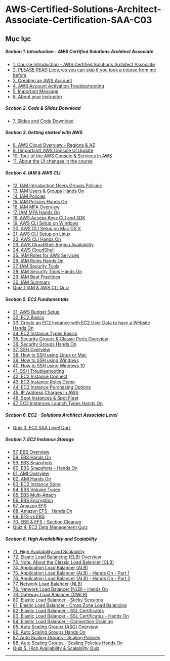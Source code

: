 # AWS-Certified-Solutions-Architect-Associate-Certification-SAA-C03

## Mục lục

##### Section 1. Introduction - AWS Certified Solutions Architect Associate
- [1. Course Introduction - AWS Certified Solutions Architect Associate](Section%201.%20Introduction%20-%20AWS%20Certified%20Solutions%20Architect%20Associate/1.%20Course%20Introduction%20-%20AWS%20Certified%20Solutions%20Architect%20Associate.md)
- [2. PLEASE READ Lectures you can skip if you took a course from me before](Section%201.%20Introduction%20-%20AWS%20Certified%20Solutions%20Architect%20Associate/2.%20PLEASE%20READ%20Lectures%20you%20can%20skip%20if%20you%20took%20a%20course%20from%20me%20before.md)
- [3. Creating an AWS Account](Section%201.%20Introduction%20-%20AWS%20Certified%20Solutions%20Architect%20Associate/3.%20Creating%20an%20AWS%20Account.md)
- [4. AWS Account Activation Troubleshooting](Section%201.%20Introduction%20-%20AWS%20Certified%20Solutions%20Architect%20Associate/4.%20AWS%20Account%20Activation%20Troubleshooting.md)
- [5. Important Message](Section%201.%20Introduction%20-%20AWS%20Certified%20Solutions%20Architect%20Associate/5.%20Important%20Message.md)
- [6. About your instructor](Section%201.%20Introduction%20-%20AWS%20Certified%20Solutions%20Architect%20Associate/6.%20About%20your%20instructor.md)

##### Section 2. Code & Slides Download
- [7. Slides and Code Download](Section%202.%20Code%20&%20Slides%20Download/7.%20Slides%20and%20Code%20Download.md)

##### Section 3. Getting started with AWS
- [8. AWS Cloud Overview - Regions & AZ](Section%203.%20Getting%20started%20with%20AWS/8.%20AWS%20Cloud%20Overview%20-%20Regions%20&%20AZ.md)
- [9. [Important] AWS Console UI Update](Section%203.%20Getting%20started%20with%20AWS/9.%20[Important]%20AWS%20Console%20UI%20Update.md)
- [10. Tour of the AWS Console & Services in AWS](Section%203.%20Getting%20started%20with%20AWS/10.%20Tour%20of%20the%20AWS%20Console%20&%20Services%20in%20AWS.md)
- [11. About the UI changes in the course](Section%203.%20Getting%20started%20with%20AWS/11.%20About%20the%20UI%20changes%20in%20the%20course.md)

##### Section 4. IAM & AWS CLI
- [12. IAM Introduction Users Groups Policies](Section%204.%20IAM%20&%20AWS%20CLI/12.%20IAM%20Introduction%20Users%20Groups%20Policies.md)
- [13. IAM Users & Groups Hands On](Section%204.%20IAM%20&%20AWS%20CLI/13.%20IAM%20Users%20&%20Groups%20Hands%20On.md)
- [14. IAM Policies](Section%204.%20IAM%20&%20AWS%20CLI/14.%20IAM%20Policies.md)
- [15. IAM Policies Hands On](Section%204.%20IAM%20&%20AWS%20CLI/15.%20IAM%20Policies%20Hands%20On.md)
- [16. IAM MFA Overview](Section%204.%20IAM%20&%20AWS%20CLI/16.%20IAM%20MFA%20Overview.md)
- [17. IAM MFA Hands On](Section%204.%20IAM%20&%20AWS%20CLI/17.%20IAM%20MFA%20Hands%20On.md)
- [18. AWS Access Keys CLI and SDK](Section%204.%20IAM%20&%20AWS%20CLI/18.%20AWS%20Access%20Keys%20CLI%20and%20SDK.md)
- [19. AWS CLI Setup on Windows](Section%204.%20IAM%20&%20AWS%20CLI/19.%20AWS%20CLI%20Setup%20on%20Windows.md)
- [20. AWS CLI Setup on Mac OS X](Section%204.%20IAM%20&%20AWS%20CLI/20.%20AWS%20CLI%20Setup%20on%20Mac%20OS%20X.md)
- [21. AWS CLI Setup on Linux](Section%204.%20IAM%20&%20AWS%20CLI/21.%20AWS%20CLI%20Setup%20on%20Linux.md)
- [22. AWS CLI Hands On](Section%204.%20IAM%20&%20AWS%20CLI/22.%20AWS%20CLI%20Hands%20On.md)
- [23. AWS CloudShell Region Availability](Section%204.%20IAM%20&%20AWS%20CLI/23.%20AWS%20CloudShell%20Region%20Availability.md)
- [24. AWS CloudShell](Section%204.%20IAM%20&%20AWS%20CLI/24.%20AWS%20CloudShell.md)
- [25. IAM Roles for AWS Services](Section%204.%20IAM%20&%20AWS%20CLI/25.%20IAM%20Roles%20for%20AWS%20Services.md)
- [26. IAM Roles Hands On](Section%204.%20IAM%20&%20AWS%20CLI/26.%20IAM%20Roles%20Hands%20On.md)
- [27. IAM Security Tools](Section%204.%20IAM%20&%20AWS%20CLI/27.%20IAM%20Security%20Tools.md)
- [28. IAM Security Tools Hands On](Section%204.%20IAM%20&%20AWS%20CLI/28.%20IAM%20Security%20Tools%20Hands%20On.md)
- [29. IAM Best Practices](Section%204.%20IAM%20&%20AWS%20CLI/29.%20IAM%20Best%20Practices.md)
- [30. IAM Summary](Section%204.%20IAM%20&%20AWS%20CLI/30.%20IAM%20Summary.md)
- [Quiz 1 IAM & AWS CLI Quiz](Section%204.%20IAM%20&%20AWS%20CLI/Quiz%201%20IAM%20&%20AWS%20CLI%20Quiz.md)

##### Section 5. EC2 Fundamentals
- [31. AWS Budget Setup](Section%205.%20EC2%20Fundamentals/31.%20AWS%20Budget%20Setup.md)
- [32. EC2 Basics](Section%205.%20EC2%20Fundamentals/32.%20EC2%20Basics.md)
- [33. Create an EC2 Instance with EC2 User Data to have a Website Hands On](Section%205.%20EC2%20Fundamentals/33.%20Create%20an%20EC2%20Instance%20with%20EC2%20User%20Data%20to%20have%20a%20Website%20Hands%20On.md)
- [34. EC2 Instance Types Basics](Section%205.%20EC2%20Fundamentals/34.%20EC2%20Instance%20Types%20Basics.md)
- [35. Security Groups & Classic Ports Overview](Section%205.%20EC2%20Fundamentals/35.%20Security%20Groups%20&%20Classic%20Ports%20Overview.md)
- [36. Security Groups Hands On](Section%205.%20EC2%20Fundamentals/36.%20Security%20Groups%20Hands%20On.md)
- [37. SSH Overview](Section%205.%20EC2%20Fundamentals/37.%20SSH%20Overview.md)
- [38. How to SSH using Linux or Mac](Section%205.%20EC2%20Fundamentals/38.%20How%20to%20SSH%20using%20Linux%20or%20Mac.md)
- [39. How to SSH using Windows](Section%205.%20EC2%20Fundamentals/39.%20How%20to%20SSH%20using%20Windows.md)
- [40. How to SSH using Windows 10](Section%205.%20EC2%20Fundamentals/40.%20How%20to%20SSH%20using%20Windows%2010.md)
- [41. SSH Troubleshooting](Section%205.%20EC2%20Fundamentals/41.%20SSH%20Troubleshooting.md)
- [42. EC2 Instance Connect](Section%205.%20EC2%20Fundamentals/42.%20EC2%20Instance%20Connect.md)
- [43. EC2 Instance Roles Demo](Section%205.%20EC2%20Fundamentals/43.%20EC2%20Instance%20Roles%20Demo.md)
- [44. EC2 Instance Purchasing Options](Section%205.%20EC2%20Fundamentals/44.%20EC2%20Instance%20Purchasing%20Options.md)
- [45. IP Address Charges in AWS](Section%205.%20EC2%20Fundamentals/45.%20IP%20Address%20Charges%20in%20AWS.md)
- [46. Spot Instances & Spot Fleet](Section%205.%20EC2%20Fundamentals/46.%20Spot%20Instances%20&%20Spot%20Fleet.md)
- [47. EC2 Instances Launch Types Hands On](Section%205.%20EC2%20Fundamentals/47.%20EC2%20Instances%20Launch%20Types%20Hands%20On.md)

##### Section 6. EC2 - Solutions Architect Associate Level
- [Quiz 3. EC2 SAA Level Quiz](Section%206.%20EC2%20-%20Solutions%20Architect%20Associate%20Level/Quiz%203.%20EC2%20SAA%20Level%20Quiz.md)

##### Section 7. EC2 Instance Storage
- [57. EBS Overview](Section%207.%20EC2%20Instance%20Storage/57.%20EBS%20Overview.md)
- [58. EBS Hands On](Section%207.%20EC2%20Instance%20Storage/58.%20EBS%20Hands%20On.md)
- [59. EBS Snapshots](Section%207.%20EC2%20Instance%20Storage/59.%20EBS%20Snapshots.md)
- [60. EBS Snapshots - Hands On](Section%207.%20EC2%20Instance%20Storage/60.%20EBS%20Snapshots%20-%20Hands%20On.md)
- [61. AMI Overview](Section%207.%20EC2%20Instance%20Storage/61.%20AMI%20Overview.md)
- [62. AMI Hands On](Section%207.%20EC2%20Instance%20Storage/62.%20AMI%20Hands%20On.md)
- [63. EC2 Instance Store](Section%207.%20EC2%20Instance%20Storage/63.%20EC2%20Instance%20Store.md)
- [64. EBS Volume Types](Section%207.%20EC2%20Instance%20Storage/64.%20EBS%20Volume%20Types.md)
- [65. EBS Multi-Attach](Section%207.%20EC2%20Instance%20Storage/65.%20EBS%20Multi-Attach.md)
- [66. EBS Encryption](Section%207.%20EC2%20Instance%20Storage/66.%20EBS%20Encryption.md)
- [67. Amazon EFS](Section%207.%20EC2%20Instance%20Storage/67.%20Amazon%20EFS.md)
- [68. Amazon EFS - Hands On](Section%207.%20EC2%20Instance%20Storage/68.%20Amazon%20EFS%20-%20Hands%20On.md)
- [69. EFS vs EBS](Section%207.%20EC2%20Instance%20Storage/69.%20EFS%20vs%20EBS.md)
- [70. EBS & EFS - Section Cleanup](Section%207.%20EC2%20Instance%20Storage/70.%20EBS%20&%20EFS%20-%20Section%20Cleanup.md)
- [Quiz 4. EC2 Data Management Quiz](Section%207.%20EC2%20Instance%20Storage/Quiz%204.%20EC2%20Data%20Management%20Quiz.md)

##### Section 8. High Availability and Scalability
- [71. High Availability and Scalability](Section%208.%20High%20Availability%20and%20Scalability/71.%20High%20Availability%20and%20Scalability.md)
- [72. Elastic Load Balancing (ELB) Overview](Section%208.%20High%20Availability%20and%20Scalability/72.%20Elastic%20Load%20Balancing%20(ELB)%20Overview.md)
- [73. Note. About the Classic Load Balancer (CLB)](Section%208.%20High%20Availability%20and%20Scalability/73.%20Note.%20About%20the%20Classic%20Load%20Balancer%20(CLB).md)
- [74. Application Load Balancer (ALB)](Section%208.%20High%20Availability%20and%20Scalability/74.%20Application%20Load%20Balancer%20(ALB).md)
- [75. Application Load Balancer (ALB) - Hands On - Part 1](Section%208.%20High%20Availability%20and%20Scalability/75.%20Application%20Load%20Balancer%20(ALB)%20-%20Hands%20On%20-%20Part%201.md)
- [76. Application Load Balancer (ALB) - Hands On - Part 2](Section%208.%20High%20Availability%20and%20Scalability/76.%20Application%20Load%20Balancer%20(ALB)%20-%20Hands%20On%20-%20Part%202.md)
- [77. Network Load Balancer (NLB)](Section%208.%20High%20Availability%20and%20Scalability/77.%20Network%20Load%20Balancer%20(NLB).md)
- [78. Network Load Balancer (NLB) - Hands On](Section%208.%20High%20Availability%20and%20Scalability/78.%20Network%20Load%20Balancer%20(NLB)%20-%20Hands%20On.md)
- [79. Gateway Load Balancer (GWLB)](Section%208.%20High%20Availability%20and%20Scalability/79.%20Gateway%20Load%20Balancer%20(GWLB).md)
- [80. Elastic Load Balancer - Sticky Sessions](Section%208.%20High%20Availability%20and%20Scalability/80.%20Elastic%20Load%20Balancer%20-%20Sticky%20Sessions.md)
- [81. Elastic Load Balancer - Cross Zone Load Balancing](Section%208.%20High%20Availability%20and%20Scalability/81.%20Elastic%20Load%20Balancer%20-%20Cross%20Zone%20Load%20Balancing.md)
- [82. Elastic Load Balancer - SSL Certificates](Section%208.%20High%20Availability%20and%20Scalability/82.%20Elastic%20Load%20Balancer%20-%20SSL%20Certificates.md)
- [83. Elastic Load Balancer - SSL Certificates - Hands On](Section%208.%20High%20Availability%20and%20Scalability/83.%20Elastic%20Load%20Balancer%20-%20SSL%20Certificates%20-%20Hands%20On.md)
- [84. Elastic Load Balancer - Connection Draining](Section%208.%20High%20Availability%20and%20Scalability/84.%20Elastic%20Load%20Balancer%20-%20Connection%20Draining.md)
- [85. Auto Scaling Groups (ASG) Overview](Section%208.%20High%20Availability%20and%20Scalability/85.%20Auto%20Scaling%20Groups%20(ASG)%20Overview.md)
- [86. Auto Scaling Groups Hands On](Section%208.%20High%20Availability%20and%20Scalability/86.%20Auto%20Scaling%20Groups%20Hands%20On.md)
- [87. Auto Scaling Groups - Scaling Policies](Section%208.%20High%20Availability%20and%20Scalability/87.%20Auto%20Scaling%20Groups%20-%20Scaling%20Policies.md)
- [88. Auto Scaling Groups - Scaling Policies Hands On](Section%208.%20High%20Availability%20and%20Scalability/88.%20Auto%20Scaling%20Groups%20-%20Scaling%20Policies%20Hands%20On.md)
- [Quiz 5. High Availability & Scalability Quiz](Section%208.%20High%20Availability%20and%20Scalability/Quiz%205.%20High%20Availability%20&%20Scalability%20Quiz.md)

---